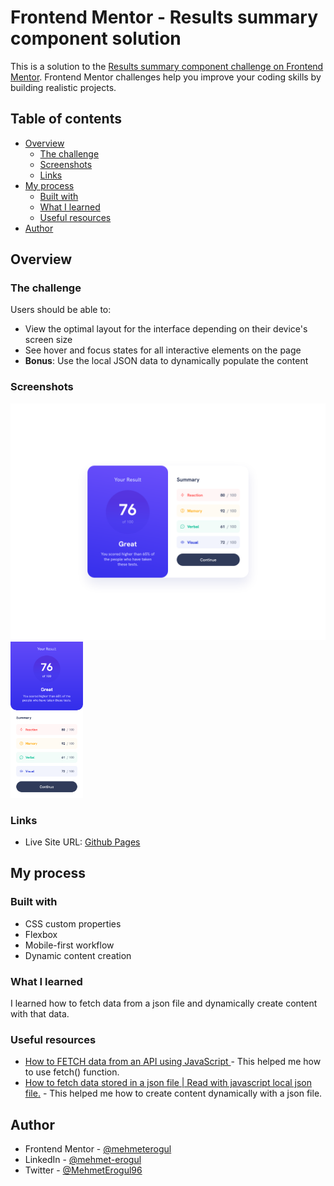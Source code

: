 # Frontend Mentor - Results summary component solution

This is a solution to the [Results summary component challenge on Frontend Mentor](https://www.frontendmentor.io/challenges/results-summary-component-CE_K6s0maV). Frontend Mentor challenges help you improve your coding skills by building realistic projects.

## Table of contents

- [Overview](#overview)
  - [The challenge](#the-challenge)
  - [Screenshots](#screenshots)
  - [Links](#links)
- [My process](#my-process)
  - [Built with](#built-with)
  - [What I learned](#what-i-learned)
  - [Useful resources](#useful-resources)
- [Author](#author)

## Overview

### The challenge

Users should be able to:

- View the optimal layout for the interface depending on their device's screen size
- See hover and focus states for all interactive elements on the page
- **Bonus**: Use the local JSON data to dynamically populate the content

### Screenshots

![](screenshots/desktop.png)
<img src="screenshots/mobile.png" height="250">

### Links

- Live Site URL: [Github Pages](https://mehmeterogul.github.io/results-summary-component/)

## My process

### Built with

- CSS custom properties
- Flexbox
- Mobile-first workflow
- Dynamic content creation

### What I learned

I learned how to fetch data from a json file and dynamically create content with that data.

### Useful resources

- [How to FETCH data from an API using JavaScript ](https://www.youtube.com/watch?v=37vxWr0WgQk) - This helped me how to use fetch() function.
- [How to fetch data stored in a json file | Read with javascript local json file.](https://www.youtube.com/watch?v=o6bLYYStZss) - This helped me how to create content dynamically with a json file.

## Author

- Frontend Mentor - [@mehmeterogul](https://www.frontendmentor.io/profile/mehmeterogul)
- LinkedIn - [@mehmet-erogul](https://www.linkedin.com/in/mehmet-erogul)
- Twitter - [@MehmetErogul96](https://www.twitter.com/MehmetErogul96)
